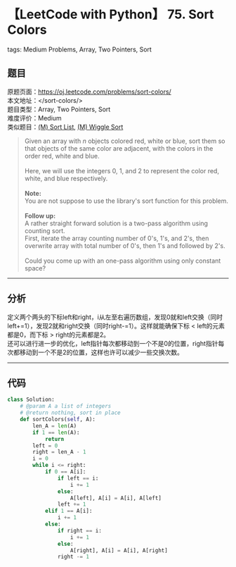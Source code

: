 # 【LeetCode with Python】 75. Sort Colors
tags: Medium Problems, Array, Two Pointers, Sort

## 题目
原题页面：<https://oj.leetcode.com/problems/sort-colors/><br/>
本文地址：<<leetcode-with-python-domain>/sort-colors/><br/>
题目类型：Array, Two Pointers, Sort<br/>
难度评价：Medium<br/>
类似题目：[(M) Sort List](/sort-list/), [(M) Wiggle Sort](/wiggle-sort/)<br/>

> Given an array with *n* objects colored red, white or blue, sort them so that objects of the same color are adjacent, with the colors in the order red, white and blue.<br/>
><br/>
> Here, we will use the integers 0, 1, and 2 to represent the color red, white, and blue respectively.<br/>
><br/>
> **Note:**<br/>
> You are not suppose to use the library's sort function for this problem.<br/>
><br/>
> **Follow up:**<br/>
> A rather straight forward solution is a two-pass algorithm using counting sort.<br/>
> First, iterate the array counting number of 0's, 1's, and 2's, then overwrite array with total number of 0's, then 1's and followed by 2's.<br/>
><br/>
> Could you come up with an one-pass algorithm using only constant space?<br/>

<!-- more -->

---
## 分析
定义两个两头的下标left和right，i从左至右遍历数组，发现0就和left交换（同时left+=1），发现2就和right交换（同时right-=1）。这样就能确保下标 < left的元素都是0，而下标 > right的元素都是2。<br/>
还可以进行进一步的优化，left指针每次都移动到一个不是0的位置，right指针每次都移动到一个不是2的位置，这样也许可以减少一些交换次数。<br/>

---
## 代码
``` python
class Solution:
    # @param A a list of integers
    # @return nothing, sort in place
    def sortColors(self, A):
        len_A = len(A)
        if 1 == len(A):
            return
        left = 0
        right = len_A - 1
        i = 0
        while i <= right:
            if 0 == A[i]:
                if left == i:
                    i += 1
                else:
                    A[left], A[i] = A[i], A[left]
                left += 1
            elif 1 == A[i]:
                i += 1
            else:
                if right == i:
                    i += 1
                else:
                    A[right], A[i] = A[i], A[right]
                right -= 1
```
